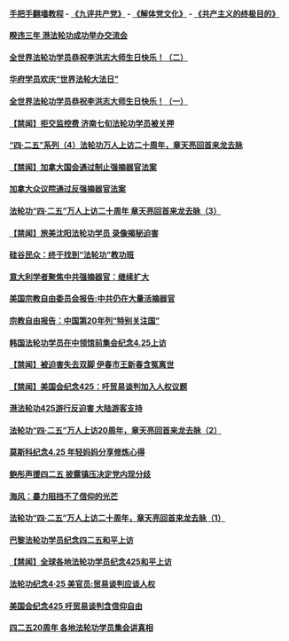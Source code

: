 #### [手把手翻墙教程](https://github.com/gfw-breaker/guides/wiki) -  [《九评共产党》](https://github.com/gfw-breaker/9ping.md?t=05060937) - [《解体党文化》](https://github.com/gfw-breaker/jtdwh.md?t=05060937) - [《共产主义的终极目的》](https://github.com/gfw-breaker/gczydzjmd.md?t=05060937)

#### [睽违三年 港法轮功成功举办交流会](../pages/prog1530/a102571625.md?t=05060937) 

#### [全世界法轮功学员恭祝李洪志大师生日快乐！（二）](../pages/prog1530/a102571554.md?t=05060937) 

#### [华府学员欢庆“世界法轮大法日”](../pages/prog1530/a102571528.md?t=05060937) 

#### [全世界法轮功学员恭祝李洪志大师生日快乐！（一）](../pages/prog1530/a102570483.md?t=05060937) 

#### [【禁闻】拒交监控费 济南七旬法轮功学员被关押](../pages/prog1530/a102570446.md?t=05060937) 

#### [“四·二五”系列（4）法轮功万人上访二十周年，章天亮回首来龙去脉](../pages/prog1530/a102569898.md?t=05060937) 

#### [【禁闻】加拿大国会通过制止强摘器官法案](../pages/prog1530/a102569849.md?t=05060937) 

#### [加拿大众议院通过反强摘器官法案](../pages/prog1530/a102569416.md?t=05060937) 

#### [法轮功“四·二五”万人上访二十周年 章天亮回首来龙去脉（3）](../pages/prog1530/a102569318.md?t=05060937) 

#### [【禁闻】旅美沈阳法轮功学员 录像揭秘迫害](../pages/prog1530/a102568964.md?t=05060937) 

#### [硅谷民众：终于找到“法轮功”教功班](../pages/prog1530/a102569149.md?t=05060937) 

#### [意大利学者聚焦中共强摘器官：继续扩大](../pages/prog1530/a102568830.md?t=05060937) 

#### [美国宗教自由委员会报告:中共仍在大量活摘器官](../pages/prog1530/a102568293.md?t=05060937) 

#### [宗教自由报告：中国第20年列“特别关注国”](../pages/prog1530/a102568091.md?t=05060937) 

#### [韩国法轮功学员在中领馆前集会纪念4.25上访](../pages/prog1530/a102568066.md?t=05060937) 

#### [【禁闻】被迫害失去双脚 伊春市王新春含冤离世](../pages/prog1530/a102567445.md?t=05060937) 

#### [【禁闻】美国会纪念425：吁贸易谈判加入人权议题](../pages/prog1530/a102566623.md?t=05060937) 

#### [港法轮功425游行反迫害 大陆游客支持](../pages/prog1530/a102566552.md?t=05060937) 

#### [法轮功“四·二五”万人上访20周年，章天亮回首来龙去脉（2）](../pages/prog1530/a102566350.md?t=05060937) 

#### [莫斯科纪念4.25 年轻妈妈分享修炼心得](../pages/prog1530/a102566144.md?t=05060937) 

#### [鲍彤声援四二五 披露镇压决定党内现分歧](../pages/prog1530/a102566124.md?t=05060937) 

#### [海风：暴力阻挡不了信仰的光芒](../pages/prog1530/a102566050.md?t=05060937) 

#### [法轮功“四·二五”万人上访二十周年，章天亮回首来龙去脉（1）](../pages/prog1530/a102565185.md?t=05060937) 

#### [巴黎法轮功学员纪念四二五和平上访](../pages/prog1530/a102565690.md?t=05060937) 

#### [【禁闻】全球各地法轮功学员纪念425和平上访](../pages/prog1530/a102565514.md?t=05060937) 

#### [法轮功纪念4·25  美官员:贸易谈判应谈人权](../pages/prog1530/a102565307.md?t=05060937) 

#### [美国会纪念425 吁贸易谈判含信仰自由](../pages/prog1530/a102565274.md?t=05060937) 

#### [四二五20周年 各地法轮功学员集会讲真相](../pages/prog1530/a102565160.md?t=05060937) 


